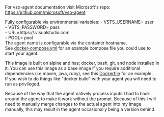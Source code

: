 For vso-agent documentation visit Microsoft's repo: https://github.com/microsoft/vso-agent  

Fully configurable via environmental variables:
    - VSTS_USERNAME= user  
    - VSTS_PASSWORD= pass  
    - URL=https://<yourpath>.visualstudio.com  
    - POOL= pool  
The agent name is configurable via the container hostname.  
See [docker-compose.yml](docker-compose.yml) for an example compose file you could use to start your agent.  

This image is built on alpine and has: docker, bash, git, and node installed in it. 
You can use this image as a base image if you require additional dependencies (i.e maven, java, ruby), see this [Dockerfile](ansible/Dockerfile) for an example.  
If you wish to do things like "docker build" with your agent you will need to run as privileged.  

Because of the way that the agent natively process inputs I had to hack around the agent to make it work without the prompt. Because of this I will need to manually merge changes to the actual agent into my image manually, this may result in the agent occasionally being a version behind.
